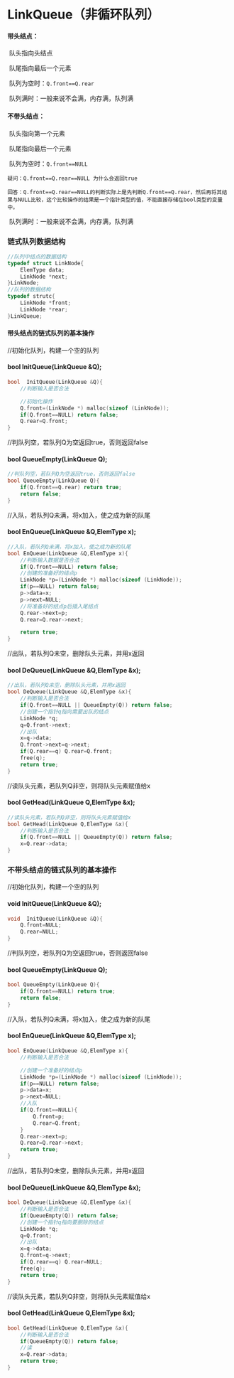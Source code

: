 # LinkQueue（非循环队列）

#### 带头结点：

​	队头指向头结点

​	队尾指向最后一个元素

​	队列为空时：`Q.front==Q.rear`

​	队列满时：一般来说不会满，内存满，队列满

#### 不带头结点：

​	队头指向第一个元素

​	队尾指向最后一个元素

​	队列为空时：`Q.front==NULL`

`疑问：Q.front==Q.rear==NULL 为什么会返回true`

`回答：Q.front==Q.rear==NULL的判断实际上是先判断Q.front==Q.rear，然后再将其结果与NULL比较，这个比较操作的结果是一个指针类型的值，不能直接存储在bool类型的变量中。`

​	队列满时：一般来说不会满，内存满，队列满

### 链式队列数据结构

```c++
//队列中结点的数据结构
typedef struct LinkNode{
	ElemType data;
	LinkNode *next;
}LinkNode;
//队列的数据结构
typedef strutc{
	LinkNode *front;
	LinkNode *rear;
}LinkQueue;
```

#### 带头结点的链式队列的基本操作

//初始化队列，构建一个空的队列

#### bool  InitQueue(LinkQueue &Q);

```c++
bool  InitQueue(LinkQueue &Q){
    //判断输入是否合法

    //初始化操作
    Q.front=(LinkNode *) malloc(sizeof (LinkNode));
    if(Q.front==NULL) return false;
    Q.rear=Q.front;
}
```

//判队列空，若队列Q为空返回true，否则返回false

#### bool QueueEmpty(LinkQueue Q);

```c++
//判队列空，若队列Q为空返回true，否则返回false
bool QueueEmpty(LinkQueue Q){
    if(Q.front==Q.rear) return true;
    return false;
}
```

//入队，若队列Q未满，将x加入，使之成为新的队尾

#### bool EnQueue(LinkQueue &Q,ElemType x);

```c++
//入队，若队列Q未满，将x加入，使之成为新的队尾
bool EnQueue(LinkQueue &Q,ElemType x){
    //判断输入数据是否合法
    if(Q.front==NULL) return false;
    //创建的准备好的结点p
    LinkNode *p=(LinkNode *) malloc(sizeof (LinkNode));
    if(p==NULL) return false;
    p->data=x;
    p->next=NULL;
    //将准备好的结点p后插入尾结点
    Q.rear->next=p;
    Q.rear=Q.rear->next;

    return true;
}
```

//出队，若队列Q未空，删除队头元素，并用x返回

#### bool DeQueue(LinkQueue &Q,ElemType &x);

```c++
//出队，若队列Q未空，删除队头元素，并用x返回
bool DeQueue(LinkQueue &Q,ElemType &x){
    //判断输入是否合法
    if(Q.front==NULL || QueueEmpty(Q)) return false;
    //创建一个指针q指向需要出队的结点
    LinkNode *q;
    q=Q.front->next;
    //出队
    x=q->data;
    Q.front->next=q->next;
    if(Q.rear==q) Q.rear=Q.front;
    free(q);
    return true;
}
```

//读队头元素，若队列Q非空，则将队头元素赋值给x

#### bool GetHead(LinkQueue Q,ElemType &x);

```c++
//读队头元素，若队列Q非空，则将队头元素赋值给x
bool GetHead(LinkQueue Q,ElemType &x){
    //判断输入是否合法
    if(Q.front==NULL || QueueEmpty(Q)) return false;
    x=Q.rear->data;
}
```

### 不带头结点的链式队列的基本操作

//初始化队列，构建一个空的队列

#### void InitQueue(LinkQueue &Q);

```c++
void  InitQueue(LinkQueue &Q){
    Q.front=NULL;
    Q.rear=NULL;
}
```

//判队列空，若队列Q为空返回true，否则返回false

#### bool QueueEmpty(LinkQueue Q);

```c++
bool QueueEmpty(LinkQueue Q){
    if(Q.front==NULL) return true;
    return false;
}
```

//入队，若队列Q未满，将x加入，使之成为新的队尾

#### bool EnQueue(LinkQueue &Q,ElemType x);

```c++
bool EnQueue(LinkQueue &Q,ElemType x){
    //判断输入是否合法

    //创建一个准备好的结点p
    LinkNode *p=(LinkNode *) malloc(sizeof (LinkNode));
    if(p==NULL) return false;
    p->data=x;
    p->next=NULL;
    //入队
    if(Q.front==NULL){
        Q.front=p;
        Q.rear=Q.front;
    }
    Q.rear->next=p;
    Q.rear=Q.rear->next;
    return true;
}
```

//出队，若队列Q未空，删除队头元素，并用x返回

#### bool DeQueue(LinkQueue &Q,ElemType &x);

```c++
bool DeQueue(LinkQueue &Q,ElemType &x){
    //判断输入是否合法
    if(QueueEmpty(Q)) return false;
    //创建一个指针q指向要删除的结点
    LinkNode *q;
    q=Q.front;
    //出队
    x=q->data;
    Q.front=q->next;
    if(Q.rear==q) Q.rear=NULL;
    free(q);
    return true;
}
```

//读队头元素，若队列Q非空，则将队头元素赋值给x

#### bool GetHead(LinkQueue Q,ElemType &x);

```c++
bool GetHead(LinkQueue Q,ElemType &x){
    //判断输入是否合法
    if(QueueEmpty(Q)) return false;
    //读
    x=Q.rear->data;
    return true;
}
```

